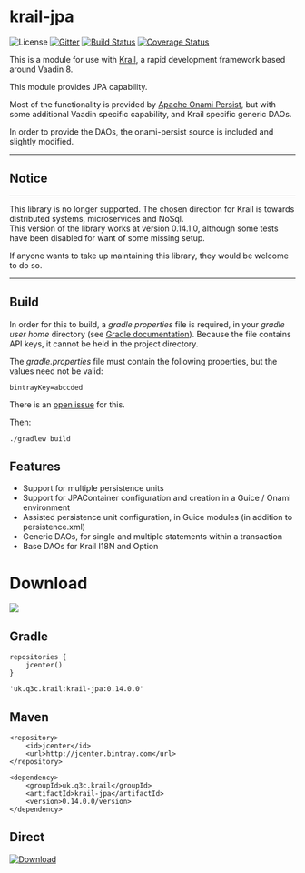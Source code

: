 # krail-jpa

![License](http://img.shields.io/:license-apache-blue.svg)
[![Gitter](https://badges.gitter.im/davidsowerby/krail.svg)](https://gitter.im/davidsowerby/krail?utm_source=badge&utm_medium=badge&utm_campaign=pr-badge)
[![Build Status](https://travis-ci.org/davidsowerby/krail-jpa.svg?branch=master)](https://travis-ci.org/davidsowerby/krail-jpa)
[![Coverage Status](https://coveralls.io/repos/github/davidsowerby/krail-jpa/badge.svg?branch=master)](https://coveralls.io/github/davidsowerby/krail-jpa?branch=master)


This is a module for use with [Krail](https://github.com/davidsowerby/krail), a rapid development framework based around Vaadin 8.

This module provides JPA capability.

Most of the functionality is provided by [Apache Onami Persist](https://onami.apache.org/persist/), but with some additional Vaadin specific capability, and Krail specific generic DAOs.

In order to provide the DAOs, the onami-persist source is included and slightly modified. 

---

## Notice

---

This library is no longer supported.  The chosen direction for Krail is towards distributed systems, microservices and NoSql.  
This version of the library works at version 0.14.1.0, although some tests have been disabled for want of some missing setup.

If anyone wants to take up maintaining this library, they would be welcome to do so.

---




## Build

In order for this to build, a *gradle.properties* file is required, in your *gradle user home* directory (see [Gradle documentation](https://docs.gradle.org/current/userguide/build_environment.html)).  Because the file contains API keys, it cannot be held in the project directory.

The *gradle.properties* file must contain the following properties, but the values need not be valid:

```
bintrayKey=abccded

```

There is an [open issue](https://github.com/davidsowerby/gitplus/issues/169) for this.

Then:

```
./gradlew build

```

## Features

* Support for multiple persistence units
* Support for JPAContainer configuration and creation in a Guice / Onami environment
* Assisted persistence unit configuration, in Guice modules (in addition to persistence.xml)
* Generic DAOs, for single and multiple statements within a transaction
* Base DAOs for Krail I18N and Option

# Download
<a href='https://bintray.com/dsowerby/maven/krail-jpa/view?source=watch' alt='Get automatic notifications about new "krail-jpa" versions'><img src='https://www.bintray.com/docs/images/bintray_badge_color.png'></a>
## Gradle


```
repositories {
	jcenter()
}
```

```
'uk.q3c.krail:krail-jpa:0.14.0.0'
```
## Maven

```
<repository>
	<id>jcenter</id>
	<url>http://jcenter.bintray.com</url>
</repository>

```

```
<dependency>
	<groupId>uk.q3c.krail</groupId>
	<artifactId>krail-jpa</artifactId>
	<version>0.14.0.0/version>
</dependency>
```
## Direct

[ ![Download](https://api.bintray.com/packages/dsowerby/maven/krail-jpa/images/download.svg) ](https://bintray.com/dsowerby/maven/krail-jpa/_latestVersion)

